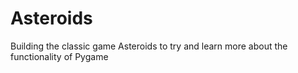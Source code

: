 # Asteroids

Building the classic game Asteroids to try and learn more about the functionality of Pygame
